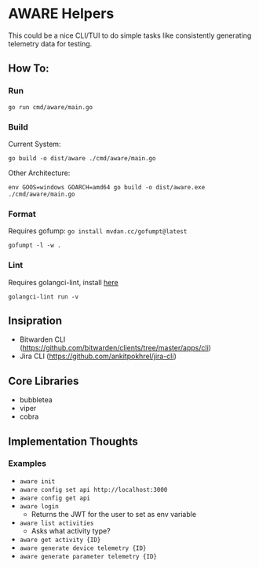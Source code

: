 # AWARE Helpers

This could be a nice CLI/TUI to do simple tasks like consistently generating telemetry data for testing.

## How To:


### Run

`go run cmd/aware/main.go`


### Build

Current System:

`go build -o dist/aware ./cmd/aware/main.go`


Other Architecture:

`env GOOS=windows GOARCH=amd64 go build -o dist/aware.exe ./cmd/aware/main.go`


### Format

Requires gofump: `go install mvdan.cc/gofumpt@latest`

`gofumpt -l -w .`


### Lint

Requires golangci-lint, install [here](https://golangci-lint.run/usage/install/)

`golangci-lint run -v`


## Insipration

- Bitwarden CLI (https://github.com/bitwarden/clients/tree/master/apps/cli)
- Jira CLI (https://github.com/ankitpokhrel/jira-cli)

## Core Libraries

- bubbletea
- viper
- cobra

## Implementation Thoughts

### Examples

- `aware init`
- `aware config set api http://localhost:3000`
- `aware config get api`
- `aware login`
    - Returns the JWT for the user to set as env variable
- `aware list activities`
    - Asks what activity type?
- `aware get activity {ID}`
- `aware generate device telemetry {ID}`
- `aware generate parameter telemetry {ID}`

